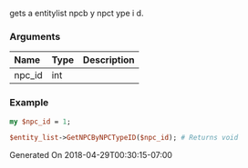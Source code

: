 gets a entitylist npcb y npct ype i d.
### Arguments
**Name**|**Type**|**Description**
:---|:---|:---
npc_id|int|

### Example

```perl
my $npc_id = 1;

$entity_list->GetNPCByNPCTypeID($npc_id); # Returns void
```


Generated On 2018-04-29T00:30:15-07:00